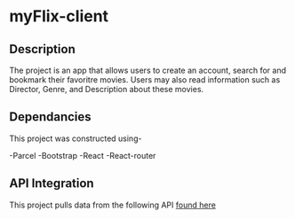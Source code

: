 # myFlix-client

## Description
The project is an app that allows users to create an account, search for and bookmark their favoritre movies. Users may also read information such as Director, Genre, and Description about these movies.


## Dependancies

This project was constructed using-

-Parcel
-Bootstrap
-React
-React-router

## API Integration

This project pulls data from the following API [found here](https://github.com/jreiber9/movie_api)
